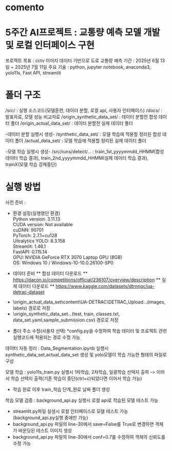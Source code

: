 # comento
# 5주간 AI프로젝트 : 교통량 예측 모델 개발 및 로컬 인터페이스 구현
프로젝트 목표 : cctv 이미지 데이터 기반으로 도로 교통량 예측
기간 : 2025년 6월 13일  ~ 2025년 7월 11일
주요 기술 : python, jupyter notebook, anaconda3, yolo11s, Fast API, streamlit

# 폴더 구조
/src/ : 실행 소스코드(모델훈련, 데이터 분할, 로컬 api, 사용자 인터페이스)
/docs/ : 발표자료, 모델 성능 비교자료
/origin_synthetic_data_set/ : 데이터 분할전 합성 데이터 폴더
/origin_actual_data_set/ : 데이터 분할전 실제 데이터 폴더

-데이터 분할 실행시 생성-
/synthetic_data_set/ : 모델 학습에 적용할 정리된 합성 데이터 폴더 
/actual_data_set/ : 모델 학습에 적용할 정리된 실제 데이터 폴더

-모델 학습 실행시 생성-
/src/runs/detect/... : train_1st_yyyymmdd_HHMM(합성 데이터 학습 결과), train_2nd_yyyymmdd_HHMM(실제 데이터 학습 결과), trainX(모델 학습 강제중단)


# 실행 방법

사전 준비 : 
- 환경 설정(실행했던 환경)   
Python version: 3.11.13   
CUDA version: Not available   
cuDNN: 90701   
PyTorch: 2.7.1+cu128   
Ultralytics YOLO: 8.3.158   
Streamlit: 1.46.1   
FastAPI: 0.115.14   
GPU: NVIDIA GeForce RTX 3070 Laptop GPU (8GB)   
OS: Windows 10 / Windows-10-10.0.26100-SP0   
     
- 데이터 준비
** 합성 데이터 다운로드
** https://dacon.io/competitions/official/236107/overview/description
** 실제 데이터 다운로드
** https://www.kaggle.com/datasets/dtrnngc/ua-detrac-dataset

* \origin_actual_data_set\content\UA-DETRAC\DETRAC_Upload\...(images, labels) 경로로 저장
* \origin_synthetic_data_set\...(test, train, classes.txt, data_set.yaml,sample_submission.csv) 경로로 저장

- 폴더 주소 수정(사용자 선택)
*config.py을 수정하여 학습 데이터 및 프로젝트 관련 실행코드에 적용되는 경로 수정 가능

데이터 자동 정리 : Data_Segmentation.ipynb 실행시 synthetic_data_set,actual_data_set 생성 및 yolo모델이 학습 가능한 형태의 파일로 구성

모델 학습 : yolo11s_train.py 실행시 1차학습, 2차학습, 일괄학습 선택지 출력 -> 이어서 학습 선택지 출력(기존 학습이 중단(ctrl+c)되었다면 이어서 학습 가능) 
- 학습 완료 이후 train_학습 단계_완료 날짜 폴더 생성

학습 모델 검증 : background_api.py 실행시 로컬 api로 학습된 모델 테스트 가능 
- streamlit.py파일 실생시 로컬 인터페이스로 모델 테스트 가능(background_api.py실행 중에만 가능)
- background_api.py 파일의 line-30에서 save=False를 True로 변경하면 객체가 바운딩된 테스트 이미지 생성
- background_api.py 파일의 line-30에서 conf=0.7를 수정하여 객체의 신뢰도를 수정 가능

